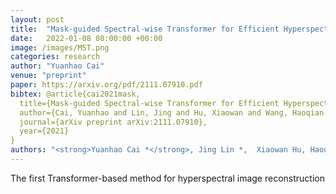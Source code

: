 ```yaml
---
layout: post
title:  "Mask-guided Spectral-wise Transformer for Efficient Hyperspectral Image Reconstruction"
date:   2022-01-08 08:00:00 +00:00
image: /images/MST.png
categories: research
author: "Yuanhao Cai"
venue: "preprint"
paper: https://arxiv.org/pdf/2111.07910.pdf
bibtex: @article{cai2021mask,
  title={Mask-guided Spectral-wise Transformer for Efficient Hyperspectral Image Reconstruction},
  author={Cai, Yuanhao and Lin, Jing and Hu, Xiaowan and Wang, Haoqian and Yuan, Xin and Zhang, Yulun and Timofte, Radu and Van Gool, Luc},
  journal={arXiv preprint arXiv:2111.07910},
  year={2021}
}
authors: "<strong>Yuanhao Cai *</strong>, Jing Lin *,  Xiaowan Hu, Haoqian Wang, Yulun Zhang, Radu Timofte, and Luc Van Gool"
---
```

The first Transformer-based method for hyperspectral image reconstruction